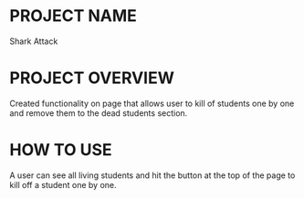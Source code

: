 # PROJECT NAME
Shark Attack
# PROJECT OVERVIEW
Created functionality on page that allows user to kill of students one by one and remove them to the dead students section.
# HOW TO USE
A user can see all living students and hit the button at the top of the page to kill off a student one by one.
